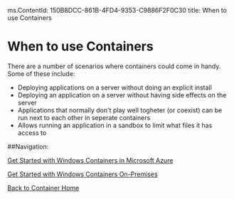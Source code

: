 ms.ContentId: 150B8DCC-861B-4FD4-9353-C9886F2F0C30
title: When to use Containers

# When to use Containers #

There are a number of scenarios where containers could come in handy.  Some of these include:

- Deploying applications on a server without doing an explicit install
- Deploying an application on a server without having side effects on the server
- Applications that normally don't play well togheter (or coexist) can be run next to each other in seperate containers
- Allows running an application in a sandbox to limit what files it has access to

##Navigation:

[Get Started with Windows Containers in Microsoft Azure](../quick_start/azure_setup.md)

[Get Started with Windows Containers On-Premises](../quick_start/container_setup.md)

[Back to Container Home](../containers_welcome.md)